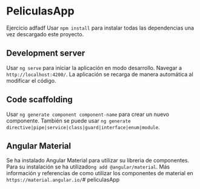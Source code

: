 # PeliculasApp

Ejercicio adfadf
Usar `npm install` para instalar todas las dependencias una vez descargado este proyecto.

## Development server

Usar `ng serve` para iniciar la aplicación en modo desarrollo. Navegar a `http://localhost:4200/`. La aplicación se recarga de manera automática al modificar el código.

## Code scaffolding

Usar `ng generate component component-name` para crear un nuevo componente. También se puede usar `ng generate directive|pipe|service|class|guard|interface|enum|module`.

## Angular Material

Se ha instalado Angular Material para utilizar su libreria de componentes. Para su instalación se ha utilizado`ng add @angular/material`. Más información y referencias de como utilizar los componentes de material en `https://material.angular.io/`#   p e l i c u l a s A p p 
 
 